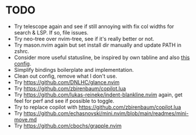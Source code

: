 # TODO

- Try telescope again and see if still annoying with fix col widths for search & LSP. If so, file issues.
- Try neo-tree over nvim-tree, see if it's really better or not.
- Try mason.nvim again but set install dir manually and update PATH in zshrc.
- Consider more useful statusline, be inspired by own tabline and also [this config](https://github.com/JoosepAlviste/dotfiles/blob/master/config/nvim/lua/j/statusline.lua).
- Simplify bindings boilerplate and implementation.
- Clean out config, remove what I don't use.
- Try https://github.com/DNLHC/glance.nvim
- Try https://github.com/zbirenbaum/copilot.lua
- Try https://github.com/lukas-reineke/indent-blankline.nvim again, get feel for perf and see if possible to toggle.
- Try to replace copilot with https://github.com/zbirenbaum/copilot.lua
- Try https://github.com/echasnovski/mini.nvim/blob/main/readmes/mini-move.md
- Try https://github.com/cbochs/grapple.nvim
